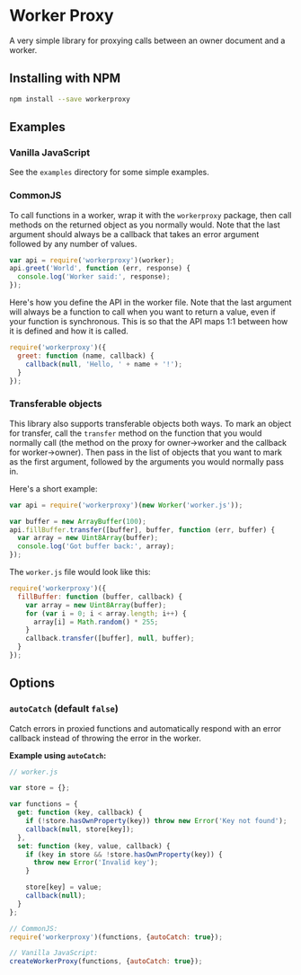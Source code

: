 Worker Proxy
============

A very simple library for proxying calls between an owner document and
a worker.


Installing with NPM
-------------------

```bash
npm install --save workerproxy
```


Examples
--------

### Vanilla JavaScript

See the `examples` directory for some simple examples.


### CommonJS

To call functions in a worker, wrap it with the `workerproxy` package,
then call methods on the returned object as you normally would. Note
that the last argument should always be a callback that takes an error
argument followed by any number of values.

```js
var api = require('workerproxy')(worker);
api.greet('World', function (err, response) {
  console.log('Worker said:', response);
});
```

Here's how you define the API in the worker file. Note that the last
argument will always be a function to call when you want to return a
value, even if your function is synchronous. This is so that the API
maps 1:1 between how it is defined and how it is called.

```js
require('workerproxy')({
  greet: function (name, callback) {
    callback(null, 'Hello, ' + name + '!');
  }
});
```


### Transferable objects

This library also supports transferable objects both ways. To mark an
object for transfer, call the `transfer` method on the function that
you would normally call (the method on the proxy for owner→worker and
the callback for worker→owner). Then pass in the list of objects that
you want to mark as the first argument, followed by the arguments you
would normally pass in.

Here's a short example:

```js
var api = require('workerproxy')(new Worker('worker.js'));

var buffer = new ArrayBuffer(100);
api.fillBuffer.transfer([buffer], buffer, function (err, buffer) {
  var array = new Uint8Array(buffer);
  console.log('Got buffer back:', array);
});
```

The `worker.js` file would look like this:

```js
require('workerproxy')({
  fillBuffer: function (buffer, callback) {
    var array = new Uint8Array(buffer);
    for (var i = 0; i < array.length; i++) {
      array[i] = Math.random() * 255;
    }
    callback.transfer([buffer], null, buffer);
  }
});
```


Options
-------

### `autoCatch` (default `false`)

Catch errors in proxied functions and automatically respond with an
error callback instead of throwing the error in the worker.

**Example using `autoCatch`:**

```js
// worker.js

var store = {};

var functions = {
  get: function (key, callback) {
    if (!store.hasOwnProperty(key)) throw new Error('Key not found');
    callback(null, store[key]);
  },
  set: function (key, value, callback) {
    if (key in store && !store.hasOwnProperty(key)) {
      throw new Error('Invalid key');
    }

    store[key] = value;
    callback(null);
  }
};

// CommonJS:
require('workerproxy')(functions, {autoCatch: true});

// Vanilla JavaScript:
createWorkerProxy(functions, {autoCatch: true});
```
